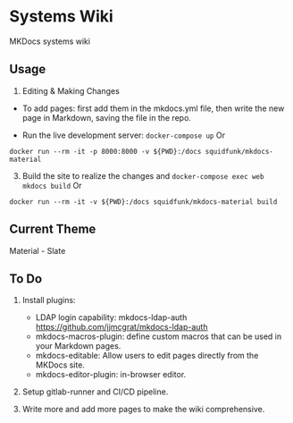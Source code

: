 # Systems Wiki

MKDocs systems wiki 

## Usage
1. Editing & Making Changes
* To add pages: first add them in the mkdocs.yml file, then write the new page in Markdown, saving the file in the repo. 

* Run the live development server: 
```docker-compose up```
Or 
```
docker run --rm -it -p 8000:8000 -v ${PWD}:/docs squidfunk/mkdocs-material
```

3. Build the site to realize the changes and 
```docker-compose exec web mkdocs build```
Or 
```
docker run --rm -it -v ${PWD}:/docs squidfunk/mkdocs-material build
```


## Current Theme
Material - Slate


## To Do
1. Install plugins: 
   * LDAP login capability: mkdocs-ldap-auth https://github.com/jjmcgrat/mkdocs-ldap-auth 
   * mkdocs-macros-plugin: define custom macros that can be used in your Markdown pages.
   * mkdocs-editable: Allow users to edit pages directly from the MKDocs site.
   * mkdocs-editor-plugin: in-browser editor.
  
2. Setup gitlab-runner and CI/CD pipeline.
3. Write more and add more pages to make the wiki comprehensive.

